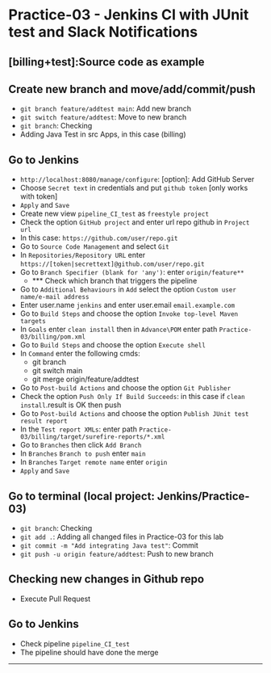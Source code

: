 # Practice-03 - Jenkins CI with JUnit test and Slack Notifications

## [billing+test]:Source code as example

## Create new branch and move/add/commit/push
- `git branch feature/addtest main`: Add new branch
- `git switch feature/addtest`: Move to new branch
- `git branch`: Checking
- Adding Java Test in src Apps, in this case (billing)

## Go to Jenkins

- `http://localhost:8080/manage/configure`: [option]: Add GitHub Server
- Choose `Secret text` in credentials and put `github token` [only works with token]
- `Apply` and `Save`
- Create new view `pipeline_CI_test` as `freestyle project` 
- Check the option `GitHub project` and enter url repo github in `Project url` 
- In this case: `https://github.com/user/repo.git`
- Go to `Source Code Management` and select `Git`
- In `Repositories/Repository URL` enter `https://[token|secrettext]@github.com/user/repo.git`
- Go to `Branch Specifier (blank for 'any')`: enter `origin/feature**` 
	- *** Check which branch that triggers the pipeline
- Go to `Additional Behaviours` in `Add` select the option `Custom user name/e-mail address`
- Enter user.name `jenkins` and enter user.email `email.example.com`
- Go to `Build Steps` and choose the option `Invoke top-level Maven targets`
- In `Goals` enter `clean install` then in `Advance\POM` enter path `Practice-03/billing/pom.xml`
- Go to `Build Steps` and choose the option `Execute shell`
- In `Command` enter the following cmds:
	- git branch
	- git switch main
	- git merge origin/feature/addtest
- Go to `Post-build Actions` and choose the option `Git Publisher`
- Check the option `Push Only If Build Succeeds`: in this case if `clean install`.result is OK then push
- Go to `Post-build Actions` and choose the option `Publish JUnit test result report`
- In the `Test report XMLs`: enter path `Practice-03/billing/target/surefire-reports/*.xml`
- Go to `Branches` then click `Add Branch`
- In `Branches` `Branch to push` enter `main`
 - In `Branches` `Target remote name` enter `origin`
- `Apply` and `Save`

## Go to terminal (local project: Jenkins/Practice-03)
- `git branch`: Checking
- `git add .`: Adding all changed files in Practice-03 for this lab
- `git commit -m "Add integrating Java test"`: Commit
- `git push -u origin feature/addtest`: Push to new branch

## Checking new changes in Github repo
- Execute Pull Request

## Go to Jenkins
- Check pipeline `pipeline_CI_test`
- The pipeline should have done the merge

---
